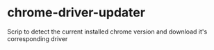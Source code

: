 # chrome-driver-updater
Scrip to detect the current installed chrome version and download it's corresponding driver
